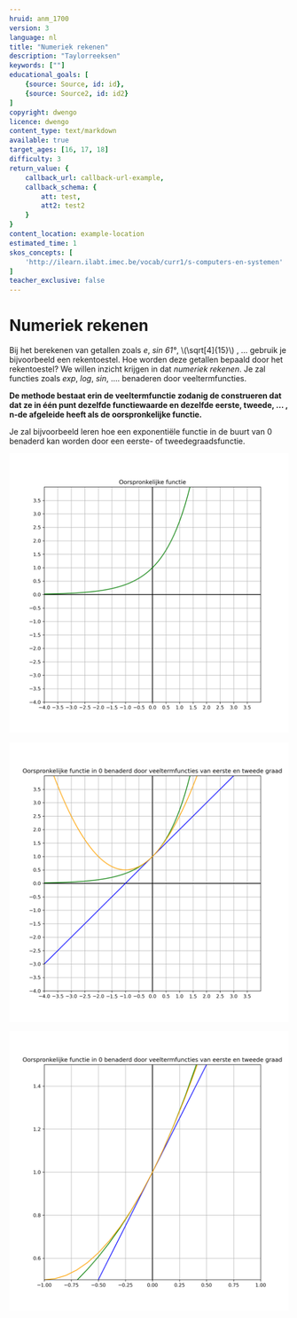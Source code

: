 ```yaml
---
hruid: anm_1700
version: 3
language: nl
title: "Numeriek rekenen"
description: "Taylorreeksen"
keywords: [""]
educational_goals: [
    {source: Source, id: id}, 
    {source: Source2, id: id2}
]
copyright: dwengo
licence: dwengo
content_type: text/markdown
available: true
target_ages: [16, 17, 18]
difficulty: 3
return_value: {
    callback_url: callback-url-example,
    callback_schema: {
        att: test,
        att2: test2
    }
}
content_location: example-location
estimated_time: 1
skos_concepts: [
    'http://ilearn.ilabt.imec.be/vocab/curr1/s-computers-en-systemen'
]
teacher_exclusive: false
---
```


# Numeriek rekenen

Bij het berekenen van getallen zoals *e*, *sin 61°*, \\(\sqrt[4]{15}\\) , … gebruik je bijvoorbeeld een rekentoestel. Hoe worden deze getallen bepaald door het rekentoestel? We willen inzicht krijgen in dat
*numeriek rekenen*.
Je zal functies zoals *exp*, *log*, *sin*, …. benaderen door veeltermfuncties.

**De methode bestaat erin de veeltermfunctie zodanig de construeren dat dat ze in één punt dezelfde functiewaarde en dezelfde eerste, tweede, ... , n-de afgeleide heeft als de oorspronkelijke functie.**

Je zal bijvoorbeeld leren hoe een exponentiële functie in de buurt van 0 benaderd kan worden door een eerste- of tweedegraadsfunctie.

![Origineel](embed/exponentielefunctie.png "Originele functie")

![Benadering](embed/mclaurinbenadering.png "Functie in buurt van  0 benaderd door eerste- en tweedegraadsfunctie")

![Ingezoomd](embed/mclaurinbenaderingingezoomd.png "Benadering ingezoomd rond (0,1)")
